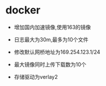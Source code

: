 # docker

* 增加国内加速镜像,使用163的镜像

* 日志最大为30m,最多为10个文件

* 修改默认网桥地址为169.254.123.1/24

* 最大镜像同时上传下载数为10个

* 存储驱动为verlay2
